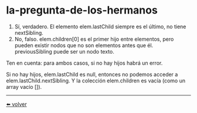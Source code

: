 # la-pregunta-de-los-hermanos

1.  Sí, verdadero. El elemento elem.lastChild siempre es el último, no tiene nextSibling.
2.  No, falso. elem.children[0] es el primer hijo entre elementos, pero pueden existir nodos que no son elementos antes que él. previousSibling puede ser un nodo texto.

Ten en cuenta: para ambos casos, si no hay hijos habrá un error.

Si no hay hijos, elem.lastChild es null, entonces no podemos acceder a elem.lastChild.nextSibling. Y la colección elem.children es vacía (como un array vacío []).

---
[⬅️ volver](https://github.com/VictorHugoAguilar/javascript-interview-questions-explained/blob/main/theory-documento/dom-navigation/readme.md#la-pregunta-de-los-hermanos)
